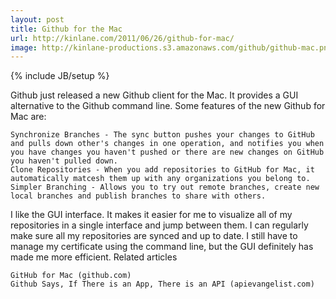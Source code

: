 ```yaml
---
layout: post
title: Github for the Mac
url: http://kinlane.com/2011/06/26/github-for-mac/
image: http://kinlane-productions.s3.amazonaws.com/github/github-mac.png
---
```

{% include JB/setup %}
Github just released a new Github client for the Mac.  It provides a GUI alternative to the Github command line.
Some features of the new Github for Mac are:

	Synchronize Branches - The sync button pushes your changes to GitHub and pulls down other's changes in one operation, and notifies you when you have changes you haven't pushed or there are new changes on GitHub you haven't pulled down.
	Clone Repositories - When you add repositories to GitHub for Mac, it automatically matcesh them up with any organizations you belong to.
	Simpler Branching - Allows you to try out remote branches, create new local branches and publish branches to share with others.

I like the GUI interface. It makes it easier for me to visualize all of my repositories in a single interface and jump between them. I can regularly make sure all my repositories are synced and up to date.
I still have to manage my certificate using the command line, but the GUI definitely has made me more efficient.
Related articles

	GitHub for Mac (github.com)
	Github Says, If There is an App, There is an API (apievangelist.com)


